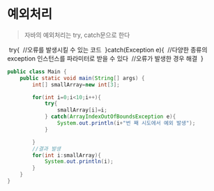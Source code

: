 # 예외처리

> 자바의 예외처리는 try, catch문으로 한다

​    try{
​     //오류를 발생시킬 수 있는 코드
​    }catch(Exception e){
​    //다양한 종류의 exception 인스턴스를 파라미터로 받을 수 있다
​      //오류가 발생한 경우 해결
​     }

```java
public class Main {
    public static void main(String[] args) {
        int[] smallArray=new int[3];

        for(int i=0;i<10;i++){
            try{
                smallArray[i]=i;
            } catch(ArrayIndexOutOfBoundsException e){
                System.out.println(i+"번 째 시도에서 예외 발생");
            }

        }
        //결과 발생
        for(int i:smallArray){
            System.out.println(i);
        }
    }
}
```